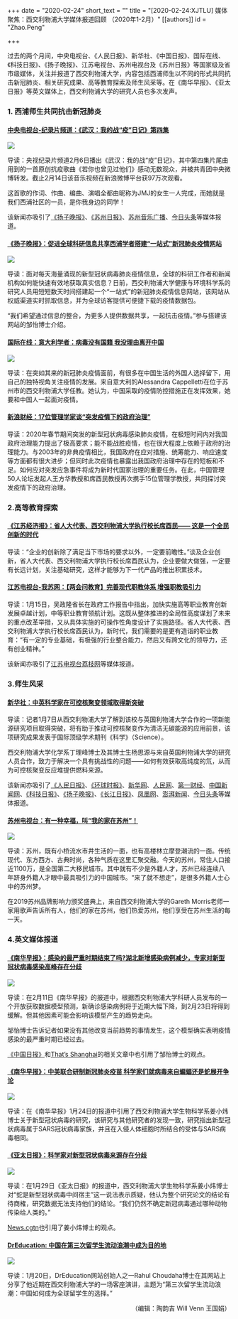 +++
date = "2020-02-24"
short_text = ""
title = "[2020-02-24:XJTLU] 媒体聚焦：西交利物浦大学媒体报道回顾 （2020年1-2月）"
[[authors]]
    id = "Zhao.Peng"

+++

<p>过去的两个月间，中央电视台、《人民日报》、新华社、《中国日报》、国际在线、《科技日报》、《扬子晚报》、江苏电视台、苏州电视台及《苏州日报》等国家级及省市级媒体，关注并报道了西交利物浦大学，内容包括西浦师生以不同的形式共同抗击新冠肺炎、相关研究成果、高等教育探索及师生风采等。在《南华早报》、《亚太日报》等英文媒体上，西交利物浦大学的研究人员也多次发声。</p><h3>1. 西浦师生共同抗击新冠肺炎</h3><h4><a href="http://tv.cctv.com/2020/02/06/VIDEDGBTKbSOSFwEwY4xUJMU200206.shtml?spm=C55924871139.PT8hUEEDkoTi.0.0" target="_blank">中央电视台-纪录片频道：《武汉：我的战“疫”日记》第四集</a></h4><p><img src="https://www.xjtlu.edu.cn/en/assets/images/news/2020/02/zhanyiriji.jpg"></p><p>导读：央视纪录片频道2月6日播出《武汉：我的战“疫”日记》，其中第四集片尾曲用到的一首原创抗疫歌曲《若你也曾见过他们》感动无数观众，并被共青团中央微博转发。截止2月14日该音乐视频在新浪微博平台获97万次观看。</p><p>这首歌的作词、作曲、编曲、演唱全都由昵称为JMJ的女生一人完成，而她就是我们西浦社区的一员，是你我身边的同学！</p><p>该新闻亦吸引了<a href="https://wap.yzwb.net/wap/news/264826" target="_blank">《扬子晚报》</a>、<a href="https://app.suzhou-news.cn/topicArticle?topicID=10000510&articleID=300184951" target="_blank">《苏州日报》</a>、<a href="https://mp.weixin.qq.com/s/i9h0_8BifGEk-89A2fazuQ" target="_blank">苏州音乐广播</a>、<a href="https://www.toutiao.com/a6791758303266341388/?tt_from=weixin&utm_campaign=client_share&wxshare_count=1&timestamp=1581339954&app=news_article&utm_source=weixin&utm_medium=toutiao_ios&req_id=2020021021055301012904901809268739&group_id=6791758303266341388" target="_blank">今日头条</a>等媒体报道。</p><h4><a href="https://wap.yzwb.net/wap/news/270655" target="_blank">《扬子晚报》：促进全球科研信息共享西浦学者搭建“一站式”新冠肺炎疫情网站</a></h4><p><span class="redactor-ie-paste"></span></p><p><img src="https://www.xjtlu.edu.cn/en/assets/images/news/2020/02/CoronavirusNewCasesTrend.png"></p><p><span class="redactor-ie-paste"></span></p><p>导读：面对每天海量涌现的新型冠状病毒肺炎疫情信息，全球的科研工作者和新闻机构如何能快速有效地获取真实信息？日前，西交利物浦大学健康与环境科学系的研究人员用短短数天时间搭建起一个“一站式”的新冠肺炎疫情信息网站，该网站从权威渠道实时抓取信息，并为全球访客提供可便捷下载的疫情数据包。</p><p>“我们希望通过信息的整合，为更多人提供数据共享，一起抗击疫情。”参与搭建该网站的邹怡博士介绍。</p><h4><a href="http://news.cri.cn/20200215/ab5a8845-ecab-de75-9cd0-d0dde616128d.html" target="_blank">国际在线：意大利学者：病毒没有国籍 我没理由离开中国</a></h4><p><img src="https://www.xjtlu.edu.cn/en/assets/images/news/2020/02/yidalixuezhe.jpg"></p><p>导读：在突如其来的新冠肺炎疫情面前，有很多在中国生活的外国人选择留下，用自己的独特视角关注疫情的发展。来自意大利的Alessandra Cappelletti在位于苏州市的西交利物浦大学任教。她认为，中国采取的疫情防控措施正在发挥效果，她要和中国人一起面对疫情。</p><h4><a href="https://finance.sina.com.cn/china/2020-02-06/doc-iimxyqvz0646358.shtml" target="_blank">新浪财经：17位管理学家谈“突发疫情下的政府治理”</a></h4><p>导读：2020年春节期间突发的新型冠状病毒感染肺炎疫情，在极短时间内对我国政府治理能力提出了极高要求；能不能战胜疫情，也在很大程度上依赖于政府的治理能力。与2003年的非典疫情相比，我国政府在应对措施、统筹能力、响应速度等方面都有很大进步；但同时此次疫情也暴露出我国政府治理中存在的短板和不足。如何应对突发应急事件将成为新时代国家治理的重要任务。在此，中国管理50人论坛发起人王方华教授和席酉民教授再次携手15位管理学教授，共同探讨突发疫情下的政府治理。</p><h3>2.高等教育探索</h3><h4><a href="http://jsjjb.xhby.net/mp2/pc/c/202001/17/c738774.html" target="_blank">《江苏经济报》：省人大代表、西交利物浦大学执行校长席酉民—— 这是一个全民创新的时代</a></h4><p>导读：“企业的创新除了满足当下市场的要求以外，一定要前瞻性。”谈及企业创新，省人大代表、西交利物浦大学执行校长席酉民认为，企业要做大做强，一定要有长远计划，关注基础研究，这样才能够为下一代产品的推出积累技术。</p><h4><a href="http://www.ourjiangsu.com/a/20200115/1579093871187.shtml?from=timeline&isappinstalled=0" target="_blank">江苏电视台-我苏网：【两会问教育】完善现代职教体系 增强职教吸引力</a></h4><p>导读：1月15日，吴政隆省长在政府工作报告中指出，加快实施高等职业教育创新发展卓越计划，中等职业教育领航计划。这既从整体推进的全局性高度谋划了未来的重点改革举措，又从具体实施的可操作性角度设计了实施路径。省人大代表、西交利物浦大学执行校长席酉民认为，新时代，我们需要的是更有造诣的职业教育：“有一定的专业基础，有极强的行业整合能力，然后又有跨文化的领导力，还有创业精神。”</p><p>该新闻亦吸引了<a href="http://news.jstv.com/a/20200115/157909383455.shtml?from=singlemessage&isappinstalled=0" target="_blank">江苏电视台荔枝网</a>等媒体报道。</p><h3>3.师生风采</h3><h4><a href="https://xhpfmapi.zhongguowangshi.com/vh512/share/8787349?channel=weixin" target="_blank">新华社：中英科学家在可控核聚变领域取得新突破</a></h4><p><strong></strong>导读：记者1月7日从西交利物浦大学了解到该校与英国利物浦大学合作的一项新能源研究项目取得突破，将有助于推动可控核聚变作为清洁无碳能源的应用前景，该项研究成果发表于国际顶级学术期刊《科学》（Science）。<br></p><p>西交利物浦大学化学系丁理峰博士及其博士生杨思源与来自英国利物浦大学的研究人员合作，致力于解决一个具有挑战性的问题——如何有效获取高纯度的氘，从而为可控核聚变反应堆提供燃料来源。</p><p>该新闻亦吸引了<a href="http://paper.people.com.cn/rmrb/html/2020-01/09/nw.D110000renmrb_20200109_10-03.htm" target="_blank">《人民日报》</a>、<a href="https://www.globaltimes.cn/content/1176143.shtml" target="_blank">《环球时报》</a>、<a href="http://www.js.xinhuanet.com/2020-01/07/c_1125432022.htm" target="_blank">新华网</a>、<a href="http://world.people.com.cn/n1/2020/0109/c1002-31540335.html" target="_blank">人民网</a>、<a href="https://m.yicai.com/news/100459640.html" target="_blank">第一财经</a>、<a href="http://www.chinanews.com/gn/2020/01-07/9053326.shtml" target="_blank">中国新闻网</a>、<a href="http://digitalpaper.stdaily.com/http_www.kjrb.com/kjrb/html/2020-01/13/content_438598.htm?div=-1" target="_blank">《科技日报》</a>、<a href="https://wap.yzwb.net/wap/news/201314" target="_blank">《扬子晚报》</a>、<a href="http://www.cjrbapp.cjn.cn/tianxia/p/148970.html" target="_blank">《长江日报》</a>、<a href="http://finance.ifeng.com/c/7t2j7jKZMEs" target="_blank">凤凰网</a>、<a href="https://www.thepaper.cn/newsDetail_forward_5450369" target="_blank">澎湃新闻</a>、<a href="https://www.toutiao.com/i6783085753506202115/" target="_blank">今日头条</a>等媒体报道。</p><h4><a href="https://mp.weixin.qq.com/s/YTFV1f4dYWJmUGBP9nf4Ug" target="_blank">苏州电视台：有一种幸福，叫“我的家在苏州”！</a></h4><p><img src="https://www.xjtlu.edu.cn/en/assets/images/news/2020/02/wodejiazaisuzhou.jpg"></p><p>导读：苏州，既有小桥流水市井生活的一面，也有高楼林立摩登潮流的一面。传统现代、东方西方、古典时尚，各种气质在这里汇聚交融。今天的苏州，常住人口接近1100万，是全国第二大移民城市。其中就有不少是外籍人才，苏州已经连续八年跻身外籍人才眼中最具吸引力的中国城市。“来了就不想走”，是很多外籍人士心中的苏州梦。</p><p>在2019苏州品牌影响力颁奖盛典上，来自西交利物浦大学的Gareth Morris老师一家用歌声告诉所有人，他们的家在苏州，他们热爱苏州，他们享受在苏州生活的每一天。</p><h3>4.英文媒体报道</h3><h4><a href="https://www.scmp.com/news/china/article/3050031/worst-over-experts-divided-coronavirus-peak-new-infections-slow-hubei" target="_blank">《南华早报》：感染的最严重时期结束了吗?湖北新增感染病例减少，专家对新型冠状病毒感染高峰存在分歧</a></h4><p><img src="https://www.xjtlu.edu.cn/en/assets/images/news/2020/02/nanhuazaobao1.png"></p><p>导读：在2月11日《南华早报》的报道中，根据西交利物浦大学科研人员发布的一个开放获取数据模型预测，新确诊感染病例将于近期大幅下降，到2月23日将得到缓解。但其他因素可能会影响该模型产生的趋势走向。</p><p>邹怡博士告诉记者如果没有其他改变当前趋势的事情发生，这个模型确实表明疫情感染的最严重时期已经过去。</p><p><a href="https://www.chinadaily.com.cn/a/202002/13/WS5e457070a310128217277670.html" target="_blank">《中国日报》</a>和<a href="https://www.thatsmags.com/shanghai/post/30740/data-predicts-new-coronavirus-cases-will-cease-by-this-date" target="_blank">That’s Shanghai</a>的相关文章中也引用了邹怡博士的观点。</p><h4><a href="https://www.scmp.com/news/china/society/article/3047512/chinese-and-us-scientists-join-forces-develop-vaccine-deadly-new" target="_blank">《南华早报》：中美联合研制新冠肺炎疫苗 科学家们就病毒来自蝙蝠还是蛇展开争论</a></h4><p><img src="https://www.xjtlu.edu.cn/en/assets/images/news/2020/02/nanhuazaobao2.png" "=""></p><p>导读：在《南华早报》1月24日的报道中引用了西交利物浦大学生物科学系姜小炜博士关于新型冠状病毒的研究，该研究与其他研究者的发现一致，研究指出新型冠状病毒属于SARS冠状病毒家族，并且在入侵人体细胞时所结合的受体与SARS病毒相同。</p><h4><a href="https://www.apdnews.com/top-news/980714.html" target="_blank">《亚太日报》：科学家对新型冠状病毒来源存在分歧</a></h4><p><img src="https://www.xjtlu.edu.cn/en/assets/images/news/2020/02/yatairibao.jpg"></p><p>导读：在1月29日《亚太日报》的报道中，西交利物浦大学生物科学系姜小炜博士对“蛇是新型冠状病毒中间宿主”这一说法表示质疑，他认为整个研究论文的结论有待商榷，研究数据无法支持他们的结论。“我们仍然不确定新冠病毒通过哪种动物传染给人类的。” </p><p><a href="https://news.cgtn.com/news/2020-01-28/Conflicting-studies-on-source-of-coronavirus-divides-scientists-NCHp2p2d4k/index.html" target="_blank">News.cgtn</a>也引用了姜小炜博士的观点。</p><h4><a href="https://www.dreducation.com/China-university-international-student-destination" target="_blank">DrEducation: 中国在第三次留学生流动浪潮中成为目的地</a></h4><p><img src="https://www.xjtlu.edu.cn/en/assets/images/news/2020/02/dreducation.png"></p><p>导读：1月20日，DrEducation网站创始人之一Rahul Choudaha博士在其网站上分享了他近期在西交利物浦大学的一场客座演讲，主题为“第三次留学生流动浪潮：中国如何成为全球留学生的选择。”</p><p style="text-align: right;">（编辑：陶韵吉 Will Venn 王国娟）</p>			
